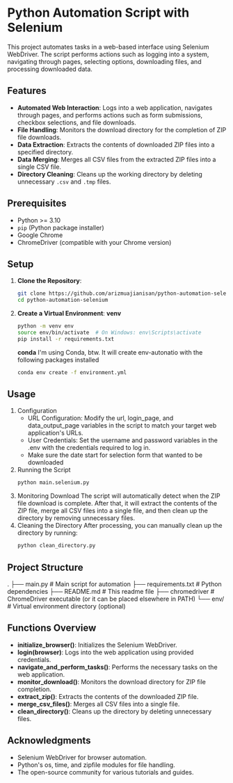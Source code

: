 # Python Automation Script with Selenium

This project automates tasks in a web-based interface using Selenium WebDriver. The script performs actions such as logging into a system, navigating through pages, selecting options, downloading files, and processing downloaded data.

## Features

- **Automated Web Interaction**: Logs into a web application, navigates through pages, and performs actions such as form submissions, checkbox selections, and file downloads.
- **File Handling**: Monitors the download directory for the completion of ZIP file downloads.
- **Data Extraction**: Extracts the contents of downloaded ZIP files into a specified directory.
- **Data Merging**: Merges all CSV files from the extracted ZIP files into a single CSV file.
- **Directory Cleaning**: Cleans up the working directory by deleting unnecessary `.csv` and `.tmp` files.

## Prerequisites

- Python >= 3.10
- `pip` (Python package installer)
- Google Chrome
- ChromeDriver (compatible with your Chrome version)

## Setup

1. **Clone the Repository**:
   ```bash
   git clone https://github.com/arizmuajianisan/python-automation-selenium.git
   cd python-automation-selenium
   ```
2. **Create a Virtual Environment**:
   **venv**
   ```bash
   python -m venv env
   source env/bin/activate  # On Windows: env\Scripts\activate
   pip install -r requirements.txt
   ```

   **conda** I'm using Conda, btw. It will create env-autonatio with the following packages installed
   ```bash
   conda env create -f environment.yml
   ```

## Usage

1. Configuration
   - URL Configuration: Modify the url, login_page, and data_output_page variables in the script to match your target web application's URLs.
   - User Credentials: Set the username and password variables in the .env with the credentials required to log in.
   - Make sure the date start for selection form that wanted to be downloaded
2. Running the Script
   ```bash
   python main.selenium.py
   ```
3. Monitoring Download
   The script will automatically detect when the ZIP file download is complete. After that, it will extract the contents of the ZIP file, merge all CSV files into a single file, and then clean up the directory by removing unnecessary files.
4. Cleaning the Directory
   After processing, you can manually clean up the directory by running:
   ```bash
   python clean_directory.py
   ```

## Project Structure
.
├── main.py                # Main script for automation
├── requirements.txt       # Python dependencies
├── README.md              # This readme file
├── chromedriver           # ChromeDriver executable (or it can be placed elsewhere in PATH)
└── env/                   # Virtual environment directory (optional)

## Functions Overview
- **initialize_browser()**: Initializes the Selenium WebDriver.
- **login(browser)**: Logs into the web application using provided credentials.
- **navigate_and_perform_tasks()**: Performs the necessary tasks on the web application.
- **monitor_download()**: Monitors the download directory for ZIP file completion.
- **extract_zip()**: Extracts the contents of the downloaded ZIP file.
- **merge_csv_files()**: Merges all CSV files into a single file.
- **clean_directory()**: Cleans up the directory by deleting unnecessary files.

## Acknowledgments
- Selenium WebDriver for browser automation.
- Python's os, time, and zipfile modules for file handling.
- The open-source community for various tutorials and guides.